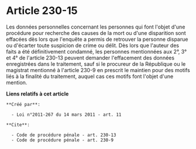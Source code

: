 # Article 230-15

Les données personnelles concernant les personnes qui font l'objet d'une procédure pour recherche des causes de la mort ou
d'une disparition sont effacées dès lors que l'enquête a permis de retrouver la personne disparue ou d'écarter toute
suspicion de crime ou délit. Dès lors que l'auteur des faits a été définitivement condamné, les personnes mentionnées aux 2°,
3° et 4° de l'article 230-13 peuvent demander l'effacement des données enregistrées dans le traitement, sauf si le procureur
de la République ou le magistrat mentionné à l'article 230-9 en prescrit le maintien pour des motifs liés à la finalité du
traitement, auquel cas ces motifs font l'objet d'une mention.

**Liens relatifs à cet article**

	**Créé par**:

	  - Loi n°2011-267 du 14 mars 2011 - art. 11

	**Cite**:

	  - Code de procédure pénale - art. 230-13
	  - Code de procédure pénale - art. 230-9
